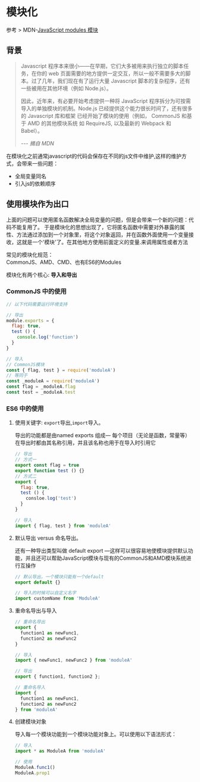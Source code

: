 # 模块化

参考 > MDN-[JavaScript modules 模块](https://developer.mozilla.org/zh-CN/docs/Web/JavaScript/Guide/Modules)

## 背景

> Javascript 程序本来很小——在早期，它们大多被用来执行独立的脚本任务，在你的 web 页面需要的地方提供一定交互，所以一般不需要多大的脚本。过了几年，我们现在有了运行大量 Javascript 脚本的复杂程序，还有一些被用在其他环境（例如 Node.js）。
>
> 因此，近年来，有必要开始考虑提供一种将 JavaScript 程序拆分为可按需导入的单独模块的机制。Node.js 已经提供这个能力很长时间了，还有很多的 Javascript 库和框架 已经开始了模块的使用（例如， CommonJS 和基于 AMD 的其他模块系统 如 RequireJS, 以及最新的 Webpack 和 Babel）。
>
> --- *摘自 MDN*

在模块化之前通常javascript的代码会保存在不同的js文件中维护,这样的维护方式，会带来一些问题：

- 全局变量同名
- 引入js的依赖顺序

## 使用模块作为出口

上面的问题可以使用匿名函数解决全局变量的问题，但是会带来一个新的问题：代码不能复用了。
于是模块化的思想出现了，它将匿名函数中需要对外暴露的属性、方法通过添加到一个对象里，将这个对象返回，并在函数外面使用一个变量接收，这就是一个'模块'了。在其他地方使用前面定义的变量.来调用属性或者方法

常见的模块化规范：  
  CommonJS、AMD、CMD、也有ES6的Modules

模块化有两个核心: **导入和导出**

### CommonJS 中的使用

```javascript
// 以下代码需要运行环境支持

// 导出
module.exports = {
  flag: true,
  test () {
    console.log('function')
  }
}

// 导入
// CommonJS模块
const { flag, test } = require('moduleA')
// 等同于
const _moduleA = require('moduleA')
const flag = _moduleA.flag
const test = _moduleA.test
```

### ES6 中的使用

1. 使用关键字: `export`导出,`import`导入。

    导出的功能都是由named exports 组成— 每个项目（无论是函数，常量等）在导出时都由其名称引用，并且该名称也用于在导入时引用它

    ```javascript
    // 导出
    // 方式一
    export const flag = true
    export function test () {}
    // 方式二
    export {
      flag: true,
      test () {
        consloe.log('test')
      }
    }

    // 导入
    import { flag, test } from 'moduleA'
    ```

2. 默认导出 versus 命名导出。

    还有一种导出类型叫做 default export —这样可以很容易地使模块提供默认功能，并且还可以帮助JavaScript模块与现有的CommonJS和AMD模块系统进行互操作

    ```javascript
    // 默认导出，一个模块只能有一个default
    export default {}

    // 导入的时候可以自定义名字
    import customName from 'ModuleA'
    ```

3. 重命名导出与导入

    ```javascript
    // 重命名导出
    export {
      function1 as newFunc1,
      function2 as newFunc2
    }

    // 导入
    import { newFunc1, newFunc2 } from 'moduleA'
    ```

    ```javascript
    // 导出
    export { function1, function2 };

    // 重命名导入
    import {
      function1 as newFunc1,
      function2 as newFunc2
    } from 'moduleA'
    ```

4. 创建模块对象

    导入每一个模块功能到一个模块功能对象上。可以使用以下语法形式：

    ```javascript
    // 导入
    import * as ModuleA from 'moduleA'

    // 使用
    ModuleA.func1()
    ModuleA.prop1
    ```
